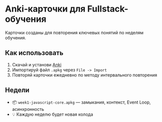 # Anki-карточки для Fullstack-обучения

Карточки созданы для повторения ключевых понятий по неделям обучения.

## Как использовать

1. Скачай и установи [Anki](https://apps.ankiweb.net/)
2. Импортируй файл `.apkg` через `File -> Import`
3. Повторяй карточки ежедневно по методу интервального повторения

## Недели

- 📦 `week1-javascript-core.apkg` — замыкания, контекст, Event Loop, асинхронность
- 💡 Каждую неделю будет новая колода
